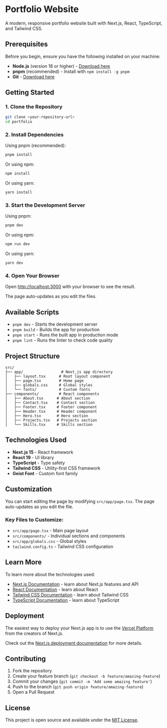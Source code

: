 # Portfolio Website

A modern, responsive portfolio website built with Next.js, React, TypeScript, and Tailwind CSS.

## Prerequisites

Before you begin, ensure you have the following installed on your machine:

- **Node.js** (version 18 or higher) - [Download here](https://nodejs.org/)
- **pnpm** (recommended) - Install with `npm install -g pnpm`
- **Git** - [Download here](https://git-scm.com/)

## Getting Started

### 1. Clone the Repository

```bash
git clone <your-repository-url>
cd portfolio
```

### 2. Install Dependencies

Using pnpm (recommended):
```bash
pnpm install
```

Or using npm:
```bash
npm install
```

Or using yarn:
```bash
yarn install
```

### 3. Start the Development Server

Using pnpm:
```bash
pnpm dev
```

Or using npm:
```bash
npm run dev
```

Or using yarn:
```bash
yarn dev
```

### 4. Open Your Browser

Open [http://localhost:3000](http://localhost:3000) with your browser to see the result.

The page auto-updates as you edit the files.

## Available Scripts

- `pnpm dev` - Starts the development server
- `pnpm build` - Builds the app for production
- `pnpm start` - Runs the built app in production mode
- `pnpm lint` - Runs the linter to check code quality

## Project Structure

```
src/
├── app/                 # Next.js app directory
│   ├── layout.tsx      # Root layout component
│   ├── page.tsx        # Home page
│   ├── globals.css     # Global styles
│   └── fonts/          # Custom fonts
├── components/         # React components
│   ├── About.tsx      # About section
│   ├── Contact.tsx    # Contact section
│   ├── Footer.tsx     # Footer component
│   ├── Header.tsx     # Header component
│   ├── Hero.tsx       # Hero section
│   ├── Projects.tsx   # Projects section
│   └── Skills.tsx     # Skills section
```

## Technologies Used

- **Next.js 15** - React framework
- **React 19** - UI library
- **TypeScript** - Type safety
- **Tailwind CSS** - Utility-first CSS framework
- **Geist Font** - Custom font family

## Customization

You can start editing the page by modifying `src/app/page.tsx`. The page auto-updates as you edit the file.

### Key Files to Customize:

- `src/app/page.tsx` - Main page layout
- `src/components/` - Individual sections and components
- `src/app/globals.css` - Global styles
- `tailwind.config.ts` - Tailwind CSS configuration

## Learn More

To learn more about the technologies used:

- [Next.js Documentation](https://nextjs.org/docs) - learn about Next.js features and API
- [React Documentation](https://react.dev/) - learn about React
- [Tailwind CSS Documentation](https://tailwindcss.com/docs) - learn about Tailwind CSS
- [TypeScript Documentation](https://www.typescriptlang.org/docs/) - learn about TypeScript

## Deployment

The easiest way to deploy your Next.js app is to use the [Vercel Platform](https://vercel.com/new?utm_medium=default-template&filter=next.js&utm_source=create-next-app&utm_campaign=create-next-app-readme) from the creators of Next.js.

Check out the [Next.js deployment documentation](https://nextjs.org/docs/app/building-your-application/deploying) for more details.

## Contributing

1. Fork the repository
2. Create your feature branch (`git checkout -b feature/amazing-feature`)
3. Commit your changes (`git commit -m 'Add some amazing feature'`)
4. Push to the branch (`git push origin feature/amazing-feature`)
5. Open a Pull Request

## License

This project is open source and available under the [MIT License](LICENSE).

